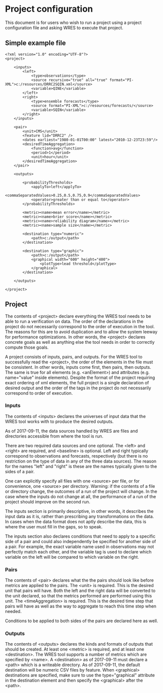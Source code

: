 # Project configuration

This document is for users who wish to run a project using a project
configuration file and asking WRES to execute that project.

## Simple example file

    <?xml version="1.0" encoding="UTF-8"?>
    <project>

        <inputs>
            <left>
                <type>observations</type>
                <source recursive="true" all="true" format="PI-XML">c:/resources/DRRC2SQIN.xml</source>
                <variable>QINE</variable>
            </left>
            <right>
                <type>ensemble forecasts</type>
                <source format="PI-XML">c:/resources/forecasts/</source>
                <variable>SQIN</variable>
            </right>
        </inputs>

        <pair>
            <unit>CMS</unit>
            <feature lid="DRRC2" />
            <dates earliest="1980-01-01T00:00" latest="2010-12-23T23:59"/>
            <desiredTimeAggregation>
                <function>avg</function>
                <period>1</period>
                <unit>hour</unit>
            </desiredTimeAggregation>
        </pair>

        <outputs>

            <probabilityThresholds>
                <applyTo>left</applyTo>
                <commaSeparatedValues>0.25,0.5,0.75,0.9</commaSeparatedValues>
                <operator>greater than or equal to</operator>
            </probabilityThresholds>
 
            <metric><name>mean error</name></metric>
            <metric><name>brier score</name></metric>
            <metric><name>reliability diagram</name></metric>
            <metric><name>sample size</name></metric>

            <destination type="numeric">
                <path>c:/output</path>
            </destination>

            <destination type="graphic">
                <path>c:/output</path>
                <graphical width="600" height="400">
                    <plotType>lead threshold</plotType>
                </graphical>
            </destination>

        </outputs>

    </project>

## Project

The contents of &lt;project&gt; declare everything the WRES tool needs to be
able to run a verification on data. The order of the declarations in the project
do not necessarily correspond to the order of execution in the tool. The reasons
for this are to avoid duplication and to allow the system leeway for performance
optimizations. In other words, the &lt;project&gt; declares concrete goals as
well as anything else the tool needs in order to correctly compute those goals.

A project consists of inputs, pairs, and outputs. For the WRES tool
to successfully read the &lt;project&gt;, the order of the elements in the file
must be consistent. In other words, inputs come first, then
pairs, then outputs. The same is true for all elements (e.g. &lt;anElement&gt;)
and attributes (e.g. name="value" inside elements). Despite the format of the
project requiring exact ordering of xml elements, the full project is a single
declaration of desired output and the order of the tags in the project do not
necessarily correspond to order of execution.

### Inputs

The contents of &lt;inputs&gt; declares the universes of input data that the
WRES tool works with to produce the desired outputs.

As of 2017-09-11, the data sources handled by WRES are files and directories
accessible from where the tool is run.

There are two required data sources and one optional. The &lt;left&gt; and
&lt;right&gt; are required, and &lt;baseline&gt; is optional. Left and right
typically correspond to observations and forecasts, respectively (but there is
no restriction on the type of data in any of the three data sources). The
reason for the names "left" and "right" is these are the names typically given
to the sides of a pair.

One can explicitly specify all files with one &lt;source&gt; per file, or for
convenience, one &lt;source&gt; per directory. Warning: if the contents of a
file or directory change, the outcomes of a run of the project will change. In
the case where the inputs do not change at all, the performance of a run of the
project should improve on the second run.

The inputs section is primarily descriptive, in other words, it describes the
input data as it is, rather than prescribing any transformations on the data.
In cases when the data format does not aptly describe the data, this is where
the user must fill in the gaps, so to speak.

The inputs section also declares conditions that need to apply to a specific
side of a pair and could also independently be specified for another side of a
pair. For example, the exact variable name used in observations may not
perfectly match each other, and the variable tag is used to declare which
variable on the left will be compared to which variable on the right.

### Pairs

The contents of &lt;pair&gt; declares what the the pairs should look like before
metrics are applied to the pairs. The &lt;unit&gt; is required. This is the
desired unit that pairs will have. Both the left and the right data will be
converted to the unit declared, so that the metrics performed are performed
using this unit. The &lt;timeAggregation&gt; is required. This is the desired
time step that pairs will have as well as the way to aggregate to reach this
time step when needed.

Conditions to be applied to both sides of the pairs are declared here as well.

### Outputs

The contents of &lt;outputs&gt; declares the kinds and formats of outputs that
should be created. At least one &lt;metric&gt; is required, and at least one
&lt;destination&gt;. The WRES tool supports a number of metrics which are
specified by &lt;name&gt;. A &lt;destination&gt; as of 2017-09-11 must declare
a &lt;path&gt; which is a writeable directory. As of 2017-09-11, the default
destination will be numeric CSV files by feature. When &lt;graphical&gt;
destinations are specified, make sure to use the type="graphical" attribute in
the destination element and then specify the &lt;graphical&gt; after the
&lt;path&gt;.

